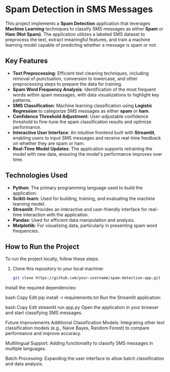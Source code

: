 # **Spam Detection in SMS Messages**

This project implements a **Spam Detection** application that leverages **Machine Learning** techniques to classify SMS messages as either **Spam** or **Ham (Not Spam)**. The application utilizes a labeled SMS dataset to preprocess the text, extract meaningful features, and train a machine learning model capable of predicting whether a message is spam or not.

## **Key Features**

- **Text Preprocessing**: Efficient text cleaning techniques, including removal of punctuation, conversion to lowercase, and other preprocessing steps to prepare the data for training.
- **Spam Word Frequency Analysis**: Identification of the most frequent words within spam messages, with data visualizations to highlight key patterns.
- **SMS Classification**: Machine learning classification using **Logistic Regression** to categorize SMS messages as either **spam** or **ham**.
- **Confidence Threshold Adjustment**: User-adjustable confidence threshold to fine-tune the spam classification results and optimize performance.
- **Interactive User Interface**: An intuitive frontend built with **Streamlit**, enabling users to input SMS messages and receive real-time feedback on whether they are spam or ham.
- **Real-Time Model Updates**: The application supports retraining the model with new data, ensuring the model's performance improves over time.

## **Technologies Used**

- **Python**: The primary programming language used to build the application.
- **Scikit-learn**: Used for building, training, and evaluating the machine learning model.
- **Streamlit**: Provides an interactive and user-friendly interface for real-time interaction with the application.
- **Pandas**: Used for efficient data manipulation and analysis.
- **Matplotlib**: For visualizing data, particularly in presenting spam word frequencies.

## **How to Run the Project**

To run the project locally, follow these steps:

1. Clone this repository to your local machine:
   ```bash
   git clone https://github.com/your-username/spam-detection-app.git
Install the required dependencies:

bash
Copy
Edit
pip install -r requirements.txt
Run the Streamlit application:

bash
Copy
Edit
streamlit run app.py
Open the application in your browser and start classifying SMS messages.

Future Improvements
Additional Classification Models: Integrating other text classification models (e.g., Naive Bayes, Random Forest) to compare performance and improve accuracy.

Multilingual Support: Adding functionality to classify SMS messages in multiple languages.

Batch Processing: Expanding the user interface to allow batch classification and data analysis.


